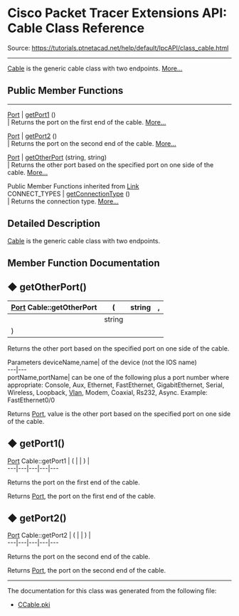 # Cisco Packet Tracer Extensions API: Cable Class Reference

Source: https://tutorials.ptnetacad.net/help/default/IpcAPI/class_cable.html

---

[Cable](class_cable.html "Cable is the generic cable class with two endpoints.") is the generic cable class with two endpoints. [More...](class_cable.html#details)

##  Public Member Functions  
  
---  
[Port](class_port.html) | [getPort1](class_cable.html#a918433abcdfbb6f3818cb5758bc8cf67) ()  
| Returns the port on the first end of the cable. [More...](class_cable.html#a918433abcdfbb6f3818cb5758bc8cf67)  
  
[Port](class_port.html) | [getPort2](class_cable.html#a73396aa84d95b8b10ce444a7a443b257) ()  
| Returns the port on the second end of the cable. [More...](class_cable.html#a73396aa84d95b8b10ce444a7a443b257)  
  
[Port](class_port.html) | [getOtherPort](class_cable.html#a4bb8f15258031cfc8ce8def0a65b9361) (string, string)  
| Returns the other port based on the specified port on one side of the cable. [More...](class_cable.html#a4bb8f15258031cfc8ce8def0a65b9361)  
  
Public Member Functions inherited from [Link](class_link.html)  
CONNECT_TYPES | [getConnectionType](class_link.html#aecc94aebc68660bfa68b14b99dd17fc7) ()  
| Returns the connection type. [More...](class_link.html#aecc94aebc68660bfa68b14b99dd17fc7)  
  
  
## Detailed Description

[Cable](class_cable.html "Cable is the generic cable class with two endpoints.") is the generic cable class with two endpoints. 

## Member Function Documentation

## ◆ getOtherPort()

[Port](class_port.html) Cable::getOtherPort  | ( | string  | ,   
---|---|---|---  
|  | string  |   
| ) | |   
  
Returns the other port based on the specified port on one side of the cable. 

Parameters
     deviceName,name| of the device (not the IOS name)   
---|---  
portName,portName| can be one of the following plus a port number where appropriate: Console, Aux, Ethernet, FastEthernet, GigabitEthernet, Serial, Wireless, Loopback, [Vlan](class_vlan.html "Vlan handles and manipulates the individual VLAN."), Modem, Coaxial, Rs232, Async. Example: FastEthernet0/0  
  
Returns
    [Port](class_port.html "Port holds and manipulates the ports on devices."), value is the other port based on the specified port on one side of the cable.   


## ◆ getPort1()

[Port](class_port.html) Cable::getPort1  | ( | | ) |   
---|---|---|---|---  
  
Returns the port on the first end of the cable. 

Returns
    [Port](class_port.html "Port holds and manipulates the ports on devices."), the port on the first end of the cable. 

## ◆ getPort2()

[Port](class_port.html) Cable::getPort2  | ( | | ) |   
---|---|---|---|---  
  
Returns the port on the second end of the cable. 

Returns
    [Port](class_port.html "Port holds and manipulates the ports on devices."), the port on the second end of the cable. 

* * *

The documentation for this class was generated from the following file:

  * [CCable.pki](_c_cable_8pki.html)



